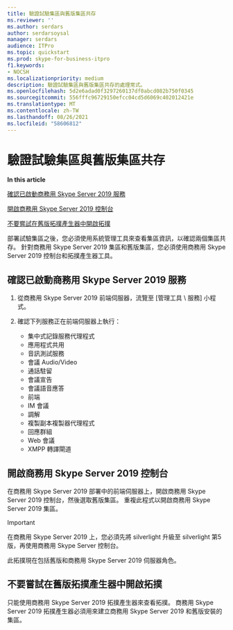 ```yaml
---
title: 驗證試驗集區與舊版集區共存
ms.reviewer: ''
ms.author: serdars
author: serdarsoysal
manager: serdars
audience: ITPro
ms.topic: quickstart
ms.prod: skype-for-business-itpro
f1.keywords:
- NOCSH
ms.localizationpriority: medium
description: 驗證試驗集區與舊版集區共存的處理常式。
ms.openlocfilehash: 5d2e6adad0f3297260137df0abcd082b750f0345
ms.sourcegitcommit: 556fffc96729150efcc04cd5d6069c402012421e
ms.translationtype: MT
ms.contentlocale: zh-TW
ms.lasthandoff: 08/26/2021
ms.locfileid: "58606812"
---
```

# <a name="verify-pilot-pool-coexistence-with-legacy-pool"></a>驗證試驗集區與舊版集區共存

 **In this article**
  
[確認已啟動商務用 Skype Server 2019 服務](#sectionSection0)
  
[開啟商務用 Skype Server 2019 控制台](#sectionSection1)
  
[不要嘗試在舊版拓撲產生器中開啟拓撲](#sectionSection2)
  
部署試驗集區之後，您必須使用系統管理工具來查看集區資訊，以確認兩個集區共存。 針對商務用 Skype Server 2019 集區和舊版集區，您必須使用商務用 Skype Server 2019 控制台和拓撲產生器工具。 
  
## <a name="verify-that-skype-for-business-server-2019-services-have-started"></a>確認已啟動商務用 Skype Server 2019 服務
<a name="sectionSection0"> </a>

1. 從商務用 Skype Server 2019 前端伺服器，流覽至 [管理工具 \ 服務] 小程式。
    
2. 確認下列服務正在前端伺服器上執行：

    - 集中式記錄服務代理程式
    - 應用程式共用
    - 音訊測試服務
    - 會議 Audio/Video
    - 通話駐留
    - 會議宣告
    - 會議語音應答
    - 前端
    - IM 會議
    - 調解
    - 複製副本複製器代理程式
    - 回應群組
    - Web 會議
    - XMPP 轉譯閘道

  
## <a name="open-the-skype-for-business-server-2019-control-panel"></a>開啟商務用 Skype Server 2019 控制台
<a name="sectionSection1"> </a>

在商務用 Skype Server 2019 部署中的前端伺服器上，開啟商務用 Skype Server 2019 控制台，然後選取舊版集區。 重複此程式以開啟商務用 Skype Server 2019 集區。
  
> [!IMPORTANT]
> 在商務用 Skype Server 2019 上，您必須先將 silverlight 升級至 silverlight 第5版，再使用商務用 Skype Server 控制台。 
  
此拓撲現在包括舊版和商務用 Skype Server 2019 伺服器角色。 

  
## <a name="dont-attempt-to-open-the-topology-in-the-legacy-topology-builder"></a>不要嘗試在舊版拓撲產生器中開啟拓撲
<a name="sectionSection2"> </a>

只能使用商務用 Skype Server 2019 拓撲產生器來查看拓撲。 商務用 Skype Server 2019 拓撲產生器必須用來建立商務用 Skype Server 2019 和舊版安裝的集區。

  

